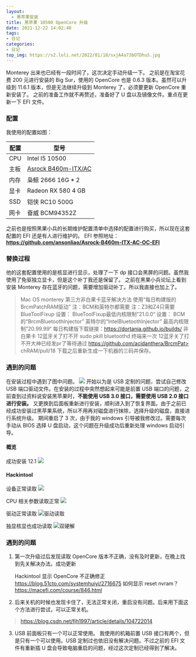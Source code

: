 ```yaml
---
layout:
  - 黑苹果安装
title: 黑苹果 10500 OpenCore 升级
date: 2021-12-22 14:02:40
tags:
- 日记
categories:
- 日记
top_img: https://s2.loli.net/2022/01/18/sxjA4a73bOTDhuS.jpg
---
```


Monterey 出来也已经有一段时间了，这次决定手动升级一下。
之前是在淘宝花费 200 元进行安装的 Big Sur，使用的 OpenCore 也是 0.6.3 版本。虽然可以升级到 11.6.1 版本，但是无法继续升级到 Monterey 了，必须要更新 OpenCore 重新安装了。
之前的准备工作就不再赘述，准备好了 U 盘以及镜像文件。重点在更新一下 EFI 文件。

<!-- more -->

### 配置 
我使用的配置如图：

| 配置 | 型号 |
| --- | --- | 
| CPU | Intel I5 10500 |
| 主板 | [Asrock B460m-ITX/AC](https://www.asrock.com/mb/Intel/B460M-ITXac/) |
| 内存 | 枭鲸 2666 16G * 2 |
| 显卡 | Radeon RX 580 4 GB |
| SSD | 铠侠 RC10 500G |
| 网卡 | 奋威 BCM94352Z |

之前也是按照黑果小兵的长期维护配置清单中选择的配置进行购买，所以现在这套配置的 EFI 还是有人进行维护的。
EFI 参照地址：**https://github.com/ansonliao/Asrock-B460m-ITX-AC-OC-EFI**

### 替换过程
他的这套配置使用的是核显进行显示，处理了一下 dp 接口会黑屏的问题。虽然我使用了免驱独立显卡，但是这个补丁我还是保留了。
之前在黑果小兵论坛上看到安装 Monterey 存在蓝牙的问题，需要增加驱动补丁。所以我直接也加上了。

> Mac OS monterey 第三方非白果卡蓝牙解决方法 
> 使用“每日构建版的BrcmPatchRAM驱动” 
> 注：BCM和英特尔都需要 
> 注：Z3和Z4只需要BlueToolFixup 
> 设置： 
> BlueToolFixup最低内核限制”21.0.0“ 
> 设置： 
> BCM的“BrcmBluetoothInjector” 
> 英特尔的“IntelBluetoothInjector” 
> 最高内核限制”20.99.99“ 
> 每日构建版下载链接：https://dortania.github.io/builds/ 
> 非白果卡 12蓝牙关了打不开 
> sudo pkill bluetoothd 
> 终端来一次 
> 12蓝牙关了打不开大神已经发pr了等待通过 
> https://github.com/acidanthera/BrcmPat> chRAM/pull/18
> 下载之后重新生成一下机器的三码并保存。

### 遇到的问题
在安装过程中遇到了图中问题。
![](https://github.com/hGhostD/MarkDownPhotos/blob/master/%E9%BB%91%E8%8B%B9%E6%9E%9C/WechatIMG103.jpeg?raw=true)
开始以为是 USB 定制的问题，尝试自己修改 USB 端口驱动文件。在安装的过程中突然想起来可能是前置 USB 端口的问题，之前查到过资料说安装黑苹果时，**不能使用 USB 3.0 接口，需要使用 USB 2.0 接口进行安装。** 又更换到后面板重新进行安装，顺利进入到了恢复界面。由于之前已经成功安装过黑苹果系统，所以不用再对磁盘进行抹除，选择升级的磁盘，直接进行系统升级。
期间重启了 3 次，由于我的 windows 引导被我修改过。需要每次手动从 BIOS 选择 U 盘启动，这个问题在升级成功后重新处理 windows 启动引导。

#### 概览

成功安装 12.1
![](https://github.com/hGhostD/MarkDownPhotos/blob/master/%E9%BB%91%E8%8B%B9%E6%9E%9C/Snipaste_2021-12-23_15-31-14.jpg?raw=true)

#### Hackintool
设备正常读取
![](https://github.com/hGhostD/MarkDownPhotos/blob/master/%E9%BB%91%E8%8B%B9%E6%9E%9C/Snipaste_2021-12-23_15-33-08.jpg?raw=true)

CPU 相关参数读取正常
![](https://github.com/hGhostD/MarkDownPhotos/blob/master/%E9%BB%91%E8%8B%B9%E6%9E%9C/Snipaste_2021-12-23_15-50-23.jpg?raw=true)

驱动正常读取
![驱动读取](https://github.com/hGhostD/MarkDownPhotos/blob/master/%E9%BB%91%E8%8B%B9%E6%9E%9C/Snipaste_2021-12-23_16-06-39.jpg?raw=true)

独显核显也成功读取
![双硬解](https://github.com/hGhostD/MarkDownPhotos/blob/master/%E9%BB%91%E8%8B%B9%E6%9E%9C/Snipaste_2021-12-23_16-07-47.jpg?raw=true)

### 遇到的问题
1. 第一次升级过后发现读取 OpenCore 版本不正确，没有及时更新，在晚上找到先关解决办法。成功更新

	Hackintool 显示 OpenCore 不正确修正
	https://blog.51cto.com/systemhuiyi/2716675
	如何显示 reset nvram？
	https://macefi.com/course/846.html

2. 后来关机的时候也发现卡住了，无法正常关闭，重启没有问题。后来用下面这个方法进行尝试，可以正常关机。
>  https://blog.csdn.net/fjh1997/article/details/104722014

3. USB 前面板只有一个可以正常使用。
	我使用的机箱前置 USB 接口有两个，但是只有一个可以使用。USB 定制过也依旧没有解决问题。不过之前的 EFI 文件有重新插 U 盘会导致电脑重启的问题，经过这次定制已经得到了解决。